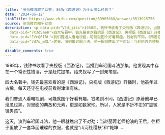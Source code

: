 ```yaml
---
title: '张怡微收藏了回答: 86版《西游记》为什么那么经典？'
date: '2024-06-12'
linkTitle: https://www.zhihu.com/question/39965080/answer/3513925756
source: 张怡微的知乎动态
description: <p data-pid="V5d_ji4s">1988年，钱钟书收看了央视版《西游记》，当播到车迟国斗法那集，他发现其中存在一个常识性错误，于是赶忙提笔，给央视写了一封亲笔信。</p><p
  data-pid="7X3dSaeH">四大名著中，钱先最喜欢看的是《西游记》，央视版《西游记》开播时，他虽年过古稀，每天还守在电视前看得津津有味。</p><p
  data-pid="EVcQ6IRL">我们普通人看电视剧，可能就图个好看有趣，钱老则不同，《西游记》原著他早已滚瓜烂熟，对里面的典故和元素，更是如数家珍。所以，人家是不折不扣的“显微镜男孩”。</p><p
  data-pid="zW7o_mXL">这天，演到车迟国斗法，他一眼就瞧出了不对劲：当赵丽蓉老师扮演的王后，往柜子里放了一套华丽璀璨的衣服，也就是“山河社稷袄”和“乾坤
  ...
disable_comments: true
---
```

<p data-pid="V5d_ji4s">1988年，钱钟书收看了央视版《西游记》，当播到车迟国斗法那集，他发现其中存在一个常识性错误，于是赶忙提笔，给央视写了一封亲笔信。</p><p data-pid="7X3dSaeH">四大名著中，钱先最喜欢看的是《西游记》，央视版《西游记》开播时，他虽年过古稀，每天还守在电视前看得津津有味。</p><p data-pid="EVcQ6IRL">我们普通人看电视剧，可能就图个好看有趣，钱老则不同，《西游记》原著他早已滚瓜烂熟，对里面的典故和元素，更是如数家珍。所以，人家是不折不扣的“显微镜男孩”。</p><p data-pid="zW7o_mXL">这天，演到车迟国斗法，他一眼就瞧出了不对劲：当赵丽蓉老师扮演的王后，往柜子里放了一套华丽璀璨的衣服，也就是“山河社稷袄”和“乾坤 ...